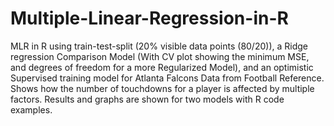 # Multiple-Linear-Regression-in-R
MLR in R using train-test-split (20% visible data points (80/20)), a Ridge regression Comparison Model (With CV plot showing the minimum MSE, and degrees of freedom for a more Regularized Model), and an optimistic Supervised training model for Atlanta Falcons Data from Football Reference. Shows how the number of touchdowns for a player is affected by multiple factors. Results and graphs are shown for two models with R code examples.
